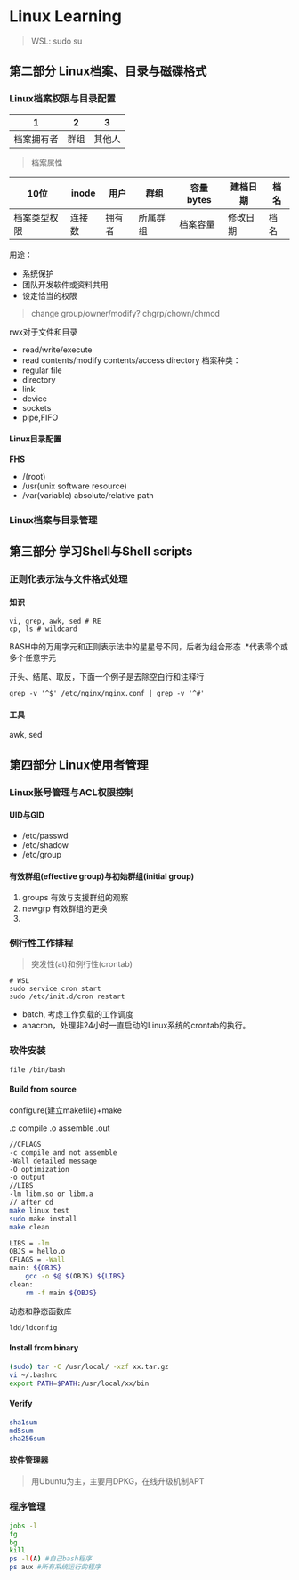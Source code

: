 # Linux Learning

> WSL: sudo su

## 第二部分 Linux档案、目录与磁碟格式

### Linux档案权限与目录配置
|1|2|3|
|---|---|---|
|档案拥有者|群组|其他人|
> 档案属性

|10位|inode|用户|群组|容量bytes|建档日期|档名|
|----|---|----|---|---|-----|---|
|档案类型权限|连接数|拥有者|所属群组|档案容量|修改日期|档名|
用途：

- 系统保护
- 团队开发软件或资料共用
- 设定恰当的权限
>change group/owner/modify?
chgrp/chown/chmod

rwx对于文件和目录
- read/write/execute
- read contents/modify contents/access directory
档案种类：
- regular file
- directory
- link
- device
- sockets
- pipe,FIFO
#### Linux目录配置
**FHS**
- /(root)
- /usr(unix software resource)
- /var(variable)
absolute/relative path
### Linux档案与目录管理

## 第三部分 学习Shell与Shell scripts

### 正则化表示法与文件格式处理

#### 知识

```
vi, grep, awk, sed # RE
cp, ls # wildcard
```
BASH中的万用字元和正则表示法中的星星号不同，后者为组合形态
.*代表零个或多个任意字元

开头、结尾、取反，下面一个例子是去除空白行和注释行

```
grep -v '^$' /etc/nginx/nginx.conf | grep -v '^#'
```
#### 工具

awk, sed

## 第四部分 Linux使用者管理
### Linux账号管理与ACL权限控制
#### UID与GID
- /etc/passwd
- /etc/shadow 
- /etc/group
#### 有效群组(effective group)与初始群组(initial group)
1. groups 有效与支援群组的观察
2. newgrp 有效群组的更换
3. 

### 例行性工作排程

> 突发性(at)和例行性(crontab)

```
# WSL
sudo service cron start
sudo /etc/init.d/cron restart
```

- batch, 考虑工作负载的工作调度
- anacron，处理非24小时一直启动的Linux系统的crontab的执行。

### 软件安装

```
file /bin/bash
```

#### Build from source

configure(建立makefile)+make

.c compile .o assemble .out

```bash
//CFLAGS
-c compile and not assemble
-Wall detailed message
-O optimization
-o output
//LIBS
-lm libm.so or libm.a
// after cd
make linux test
sudo make install
make clean
```

```bash
LIBS = -lm
OBJS = hello.o 
CFLAGS = -Wall
main: ${OBJS}
	gcc -o $@ $(OBJS) ${LIBS}
clean:
	rm -f main ${OBJS}
```

动态和静态函数库

```bash
ldd/ldconfig
```

#### Install from binary 

```bash
(sudo) tar -C /usr/local/ -xzf xx.tar.gz
vi ~/.bashrc
export PATH=$PATH:/usr/local/xx/bin
```

#### Verify

```bash
sha1sum
md5sum
sha256sum
```

#### 软件管理器

> 用Ubuntu为主，主要用DPKG，在线升级机制APT

### 程序管理

```bash
jobs -l
fg
bg
kill
ps -l(A) #自己bash程序
ps aux #所有系统运行的程序
```

